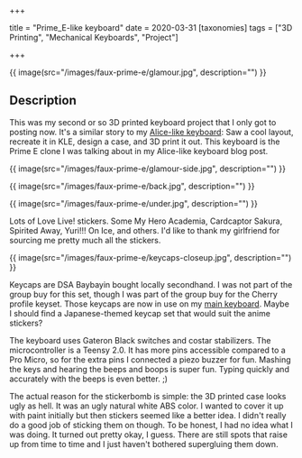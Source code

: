 +++

title = "Prime_E-like keyboard"
date = 2020-03-31
[taxonomies]
tags = ["3D Printing", "Mechanical Keyboards", "Project"]

+++

{{ image(src="/images/faux-prime-e/glamour.jpg", description="") }}

<!-- more -->

## Description

This was my second or so 3D printed keyboard project that I only got to posting now. It's a similar story to my [Alice-like keyboard](/alice-like-keyboard): Saw a cool layout, recreate it in KLE, design a case, and 3D print it out. This keyboard is the Prime E clone I was talking about in my Alice-like keyboard blog post.

{{ image(src="/images/faux-prime-e/glamour-side.jpg", description="") }}

{{ image(src="/images/faux-prime-e/back.jpg", description="") }}

{{ image(src="/images/faux-prime-e/under.jpg", description="") }}

Lots of Love Live! stickers. Some My Hero Academia, Cardcaptor Sakura, Spirited Away, Yuri!!! On Ice, and others. I'd like to thank my girlfriend for sourcing me pretty much all the stickers.

{{ image(src="/images/faux-prime-e/keycaps-closeup.jpg", description="") }}

Keycaps are DSA Baybayin bought locally secondhand. I was not part of the group buy for this set, though I was part of the group buy for the Cherry profile keyset. Those keycaps are now in use on my [main keyboard](/kusuguru/). Maybe I should find a Japanese-themed keycap set that would suit the anime stickers?

The keyboard uses Gateron Black switches and costar stabilizers. The microcontroller is a Teensy 2.0. It has more pins accessible compared to a Pro Micro, so for the extra pins I connected a piezo buzzer for fun. Mashing the keys and hearing the beeps and boops is super fun. Typing quickly and accurately with the beeps is even better. ;)

The actual reason for the stickerbomb is simple: the 3D printed case looks ugly as hell. It was an ugly natural white ABS color. I wanted to cover it up with paint initially but then stickers seemed like a better idea. I didn't really do a good job of sticking them on though. To be honest, I had no idea what I was doing. It turned out pretty okay, I guess. There are still spots that raise up from time to time and I just haven't bothered supergluing them down.
